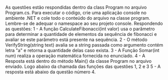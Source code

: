 As questões estão respondidas dentro da class Program no arquivo Program.cs.
Para executar o código, crie uma aplicação console no ambiente .NET e cole todo o conteúdo do arquivo na classe program. 
Lembre-se de adequar o namespace ao seu projeto console.
Respondendo as questões:
1 - A função CalculateFibonacci(int valor) usa o parâmetro para determinar a quantidade de elementos da sequência de fibonacci e avaliar se este parâmetro está presente na sequência. 
2 - O método VerifyString(string text) avalia se a string passada como argumento contém letra "a" e retorna a quantidade delas caso exista.
3 - A Função Somar(int num) realiza a operação matemática fornecida no enunciado. 
4 - A Resposta está dentro do método Main() da classe Program no arquivo enviado. Logo abaixo da chamada das funções das questões 1, 2 e 3
5 - A resposta está abaixo da questão número 4. 
